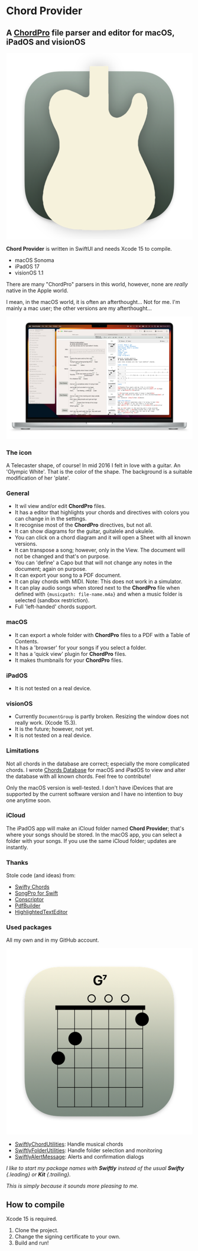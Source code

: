 # Chord Provider

## A [ChordPro](https://www.chordpro.org) file parser and editor for macOS, iPadOS and visionOS

![Icon](https://github.com/Desbeers/Chord-Provider/raw/main/Images/icon.png)

**Chord Provider** is written in SwiftUI and needs Xcode 15 to compile.

- macOS Sonoma
- iPadOS 17
- visionOS 1.1

There are many "ChordPro" parsers in this world, however, none are *really* native in the Apple world.

I mean, in the macOS world, it is often an afterthought... Not for me. I'm mainly a mac user; the other versions are my afterthought...

![Chord Provider](https://github.com/Desbeers/Chord-Provider/raw/main/Images/screenshot-macOS.jpg)

### The icon

A Telecaster shape, of course! In mid 2016 I felt in love with a guitar. An 'Olympic White'. That is the color of the shape. The background is a suitable modification of her 'plate'.

### General

- It wil view and/or edit **ChordPro** files.
- It has a editor that highlights your chords and directives with colors you can change in in the settings.
- It recognise most of the **ChordPro** directives, but not all.
- It can show diagrams for the guitar, guitalele and ukulele.
- You can click on a chord diagram and it will open a Sheet with all known versions.
- It can transpose a song; however, only in the View. The document will not be changed and that's on purpose.
- You can 'define' a Capo but that will not change any notes in the document; again on purpose.
- It can export your song to a PDF document.
- It can play chords with MIDI. Note: This does not work in a simulator.
- It can play audio songs when stored next to the **ChordPro** file when defined with `{musicpath: file-name.m4a}` and when a music folder is selected (sandbox restriction).
- Full 'left-handed' chords support.


### macOS

- It can export a whole folder with **ChordPro** files to a PDF with a Table of Contents.
- It has a 'browser' for your songs if you select a folder.
- It has a 'quick view' plugin for **ChordPro** files.
- It makes thumbnails for your **ChordPro** files.

### iPadOS

- It is not tested on a real device.

### visionOS

- Currently `DocumentGroup` is partly broken. Resizing the window does not really work. (Xcode 15.3).
- It is the future; however, not yet.
- It is not tested on a real device.
  
### Limitations

Not all chords in the database are correct; especially the more complicated chords. I wrote [Chords Database](https://github.com/Desbeers/Chords-Database) for macOS and iPadOS to view and alter the database with all known chords. Feel free to contribute!

Only the macOS version is well-tested. I don't have iDevices that are supported by the current software version and I have no intention to buy one anytime soon.

### iCloud

The iPadOS app will make an iCloud folder named **Chord Provider**; that's where your songs should be stored. In the macOS app, you can select a folder with your songs. If you use the same iCloud folder; updates are instantly.

### Thanks

Stole code (and ideas) from:
- [Swifty Chords](https://github.com/BeauNouvelle/SwiftyGuitarChords)
- [SongPro for Swift](https://github.com/SongProOrg/songpro-swift)
- [Conscriptor](https://github.com/dbarsamian/conscriptor)
- [PdfBuilder](https://github.com/atrbx5/PdfBuilder)
- [HighlightedTextEditor](https://github.com/kyle-n/HighlightedTextEditor)

### Used packages

All my own and in my GitHub account.

![Icon](https://github.com/Desbeers/SwiftlyChordUtilities/raw/main/Images/icon.png)

- [SwiftlyChordUtilities](https://github.com/Desbeers/SwiftlyChordUtilities): Handle musical chords
- [SwiftlyFolderUtilities](https://github.com/Desbeers/SwiftlyFolderUtilities): Handle folder selection and monitoring
- [SwiftlyAlertMessage](https://github.com/Desbeers/SwiftlyAlertMessage): Alerts and confirmation dialogs

*I like to start my package names with **Swiftly** instead of the usual **Swifty** {.leading} or **Kit** {.trailing}.*

*This is simply because it sounds more pleasing to me.*

## How to compile

Xcode 15 is required.

1. Clone the project.
2. Change the signing certificate to your own.
2. Build and run!
